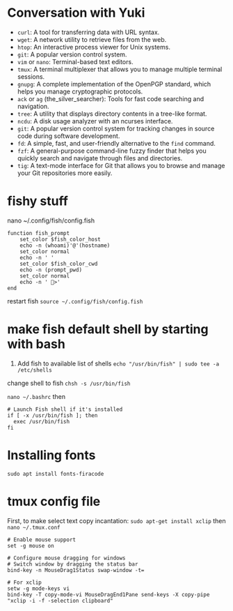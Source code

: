 # Conversation with Yuki

- `curl`: A tool for transferring data with URL syntax.
- `wget`: A network utility to retrieve files from the web.
- `htop`: An interactive process viewer for Unix systems.
- `git`: A popular version control system.
- `vim` or `nano`: Terminal-based text editors.
- `tmux`: A terminal multiplexer that allows you to manage multiple terminal sessions.
- `gnupg`: A complete implementation of the OpenPGP standard, which helps you manage cryptographic protocols.
- `ack` or `ag` (the_silver_searcher): Tools for fast code searching and navigation.
- `tree`: A utility that displays directory contents in a tree-like format.
- `ncdu`: A disk usage analyzer with an ncurses interface.
- `git`: A popular version control system for tracking changes in source code during software development.
- `fd`: A simple, fast, and user-friendly alternative to the `find` command.
- `fzf`: A general-purpose command-line fuzzy finder that helps you quickly search and navigate through files and directories.
- `tig`: A text-mode interface for Git that allows you to browse and manage your Git repositories more easily.

# fishy stuff
nano ~/.config/fish/config.fish

```
function fish_prompt
    set_color $fish_color_host
    echo -n (whoami)'@'(hostname)
    set_color normal
    echo -n ' '
    set_color $fish_color_cwd
    echo -n (prompt_pwd)
    set_color normal
    echo -n ' 🍣>'
end
```

restart fish `source ~/.config/fish/config.fish`


# make fish default shell by starting with bash

1. Add fish to available list of shells
`echo "/usr/bin/fish" | sudo tee -a /etc/shells`

change shell to fish `chsh -s /usr/bin/fish`

`nano ~/.bashrc` then


```
# Launch Fish shell if it's installed
if [ -x /usr/bin/fish ]; then
  exec /usr/bin/fish
fi
```


# Installing fonts
`sudo apt install fonts-firacode`



# tmux config file

First, to make select text copy incantation:
`sudo apt-get install xclip` then
`nano ~/.tmux.conf`

```
# Enable mouse support
set -g mouse on

# Configure mouse dragging for windows
# Switch window by dragging the status bar
bind-key -n MouseDrag1Status swap-window -t=

# For xclip
setw -g mode-keys vi
bind-key -T copy-mode-vi MouseDragEnd1Pane send-keys -X copy-pipe "xclip -i -f -selection clipboard"
```
